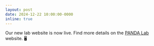 ```yaml
---
layout: post
date: 2024-12-22 10:00:00-0000
inline: true
---
```


Our new lab website is now live. Find more details on the [PANDA Lab](https://pandalab-unifesp.github.io/) website. 🖥️